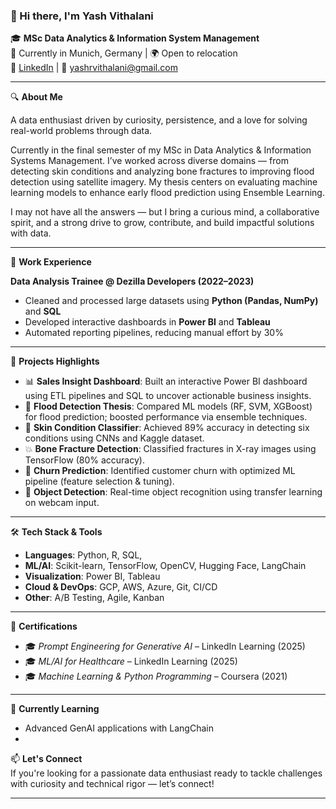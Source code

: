 ### 👋 Hi there, I'm Yash Vithalani

🎓 **MSc Data Analytics & Information System Management**  
📍 Currently in Munich, Germany | 🌍 Open to relocation  
🔗 [LinkedIn](https://www.linkedin.com/in/yash-vithalani-73a36b255) | 📧 yashrvithalani@gmail.com  

---

🔍 **About Me**

A data enthusiast driven by curiosity, persistence, and a love for solving real-world problems through data.

Currently in the final semester of my MSc in Data Analytics & Information Systems Management. 
I’ve worked across diverse domains — from detecting skin conditions and analyzing bone fractures to improving flood detection using satellite imagery. 
My thesis centers on evaluating machine learning models to enhance early flood prediction using Ensemble Learning.

I may not have all the answers — but I bring a curious mind, a collaborative spirit, and a strong drive to grow, contribute, and build impactful solutions with data.

---

💼 **Work Experience**

**Data Analysis Trainee @ Dezilla Developers (2022–2023)**  
- Cleaned and processed large datasets using **Python (Pandas, NumPy)** and **SQL**
- Developed interactive dashboards in **Power BI** and **Tableau**
- Automated reporting pipelines, reducing manual effort by 30%

---

🧠 **Projects Highlights**
- 📊 **Sales Insight Dashboard**: Built an interactive Power BI dashboard using ETL pipelines and SQL to uncover actionable business insights.
- 🌊 **Flood Detection Thesis**: Compared ML models (RF, SVM, XGBoost) for flood prediction; boosted performance via ensemble techniques.
- 🦠 **Skin Condition Classifier**: Achieved 89% accuracy in detecting six conditions using CNNs and Kaggle dataset.
- 💥 **Bone Fracture Detection**: Classified fractures in X-ray images using TensorFlow (80% accuracy).
- 🧠 **Churn Prediction**: Identified customer churn with optimized ML pipeline (feature selection & tuning).
- 🎯 **Object Detection**: Real-time object recognition using transfer learning on webcam input.

---

🛠 **Tech Stack & Tools**

- **Languages**: Python, R, SQL,
- **ML/AI**: Scikit-learn, TensorFlow, OpenCV, Hugging Face, LangChain
- **Visualization**: Power BI, Tableau
- **Cloud & DevOps**: GCP, AWS, Azure, Git, CI/CD
- **Other**: A/B Testing, Agile, Kanban

---

📜 **Certifications**
- 🎓 *Prompt Engineering for Generative AI* – LinkedIn Learning (2025)
- 🎓 *ML/AI for Healthcare* – LinkedIn Learning (2025)
- 🎓 *Machine Learning & Python Programming* – Coursera (2021)

---

🌱 **Currently Learning**
- Advanced GenAI applications with LangChain
- 
📫 **Let's Connect**  
If you're looking for a passionate data enthusiast ready to tackle challenges with curiosity and technical rigor — let’s connect!

---

